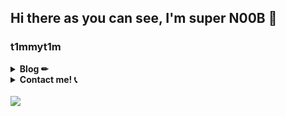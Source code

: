 ## Hi there as you can see, I'm super N00B 👋

### t1mmyt1m

<details>
    <summary><b> Blog ✏ </b></summary>
  <br>
   <a href="https://velog.io/@t1mmy_t1m" target="_blank"><img src="https://img.shields.io/badge/Velog-20C997?style=flat-square&logo=Velog&logoColor=white"/></a>
   <a href="https://t1mmyt1m.tistory.com/" target="_blank"><img src="https://img.shields.io/badge/Tistory-263238?style=flat-square&logo=Directus&logoColor=white"/></a>
</details>

<details>
    <summary><b> Contact me! 📞 </b></summary>
  <br>
   <a href="https://discord.id/" target="_blank"><img src="https://img.shields.io/badge/Discord%20id:%20871397193544781936-5865F2?style=flat-square&logo=Discord&logoColor=white"/></a>
</details>


<br>
<img src="https://github-readme-stats.vercel.app/api/top-langs?username=t1mmyt1m&layout=compact"/>
